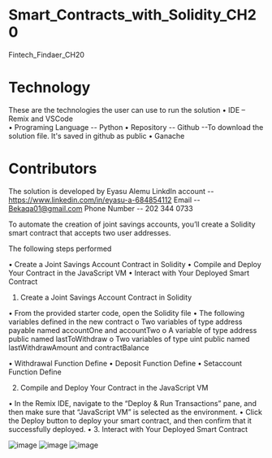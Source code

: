 # Smart_Contracts_with_Solidity_CH20

Fintech_Findaer_CH20
# Technology 

These are the technologies the user can use to run the solution 
•	IDE – Remix and VSCode  
•	Programing Language -- Python 
•	Repository -- Github --To download the solution file. It's saved in github as public
•	Ganache

 # Contributors 
 The solution is developed by Eyasu Alemu LinkdIn account -- https://www.linkedin.com/in/eyasu-a-684854112 Email -- Bekaqa01@gmail.com Phone Number -- 202 344 0733

To automate the creation of joint savings accounts, you’ll create a Solidity smart contract that accepts two user addresses.

The following steps performed 

•	Create a Joint Savings Account Contract in Solidity
•	Compile and Deploy Your Contract in the JavaScript VM
•	Interact with Your Deployed Smart Contract



1. Create a Joint Savings Account Contract in Solidity



•	From the provided starter code, open the Solidity file
•	The following variables defined in the new contract
o	Two variables of type address payable named accountOne and accountTwo
o	A variable of type address public named lastToWithdraw
o	Two variables of type uint public named lastWithdrawAmount and contractBalance


•	Withdrawal Function Define
•	Deposit Function Define
•	Setaccount Function Define

2. Compile and Deploy Your Contract in the JavaScript VM

•	In the Remix IDE, navigate to the “Deploy & Run Transactions” pane, and then make sure that “JavaScript VM” is selected as the environment.
•	Click the Deploy button to deploy your smart contract, and then confirm that it successfully deployed.
•	3. Interact with Your Deployed Smart Contract

![image](https://github.com/Eyasualemu/Smart_Contracts_with_Solidity_CH20/assets/44585226/d9825a9c-03df-4cce-9002-ac1ab3439920)
![image](https://github.com/Eyasualemu/Smart_Contracts_with_Solidity_CH20/assets/44585226/c78aee97-9f76-4e16-807c-4d6a7fb9f9b5)
![image](https://github.com/Eyasualemu/Smart_Contracts_with_Solidity_CH20/assets/44585226/ff11371b-e4fd-44ef-b23b-c7177a2cc32d)












